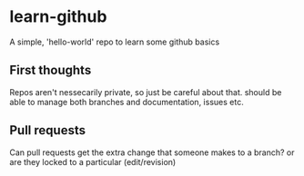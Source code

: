 # learn-github
A simple, 'hello-world' repo to learn some github basics


## First thoughts
Repos aren't nessecarily private, so just be careful about that.
should be able to manage both branches and documentation, issues etc.

## Pull requests
Can pull requests get the extra change that someone makes to a branch? or are they locked to a particular (edit/revision)

